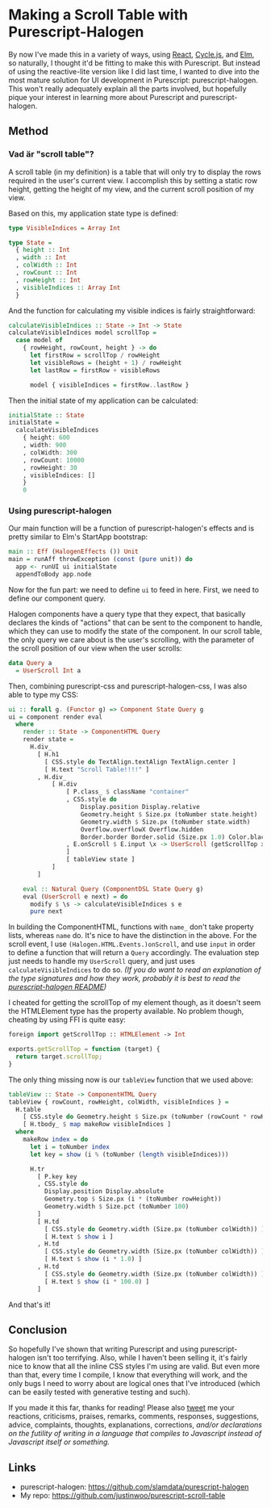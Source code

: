 # Making a Scroll Table with Purescript-Halogen


By now I've made this in a variety of ways, using [React](http://qiita.com/kimagure/items/9b7dc73d28550cc3248a), [Cycle.js](http://qiita.com/kimagure/items/d29ed7b7bdaaf6977b9a), and [Elm](http://qiita.com/kimagure/items/57cdd08bdf56cc51d294), so naturally, I thought it'd be fitting to make this with Purescript. But instead of using the reactive-lite version like I did last time, I wanted to dive into the most mature solution for UI development in Purescript: purescript-halogen. This won't really adequately explain all the parts involved, but hopefully pique your interest in learning more about Purescript and purescript-halogen.

## Method

### Vad är "scroll table"?

A scroll table (in my definition) is a table that will only try to display the rows required in the user's current view. I accomplish this by setting a static row height, getting the height of my view, and the current scroll position of my view.

Based on this, my application state type is defined:

```haskell
type VisibleIndices = Array Int

type State =
  { height :: Int
  , width :: Int
  , colWidth :: Int
  , rowCount :: Int
  , rowHeight :: Int
  , visibleIndices :: Array Int
  }
```

And the function for calculating my visible indices is fairly straightforward:

```haskell
calculateVisibleIndices :: State -> Int -> State
calculateVisibleIndices model scrollTop =
  case model of
    { rowHeight, rowCount, height } -> do
      let firstRow = scrollTop / rowHeight
      let visibleRows = (height + 1) / rowHeight
      let lastRow = firstRow + visibleRows

      model { visibleIndices = firstRow..lastRow }
```

Then the initial state of my application can be calculated:

```haskell
initialState :: State
initialState =
  calculateVisibleIndices
    { height: 600
    , width: 900
    , colWidth: 300
    , rowCount: 10000
    , rowHeight: 30
    , visibleIndices: []
    }
    0
```

### Using purescript-halogen

Our main function will be a function of purescript-halogen's effects and is pretty similar to Elm's StartApp bootstrap:

```haskell
main :: Eff (HalogenEffects ()) Unit
main = runAff throwException (const (pure unit)) do
  app <- runUI ui initialState
  appendToBody app.node
```

Now for the fun part: we need to define `ui` to feed in here. First, we need to define our component query.

Halogen components have a query type that they expect, that basically declares the kinds of "actions" that can be sent to the component to handle, which they can use to modify the state of the component. In our scroll table, the only query we care about is the user's scrolling, with the parameter of the scroll position of our view when the user scrolls:

```haskell
data Query a
  = UserScroll Int a
```

Then, combining purescript-css and purescript-halogen-css, I was also able to type my CSS:

```haskell
ui :: forall g. (Functor g) => Component State Query g
ui = component render eval
  where
    render :: State -> ComponentHTML Query
    render state =
      H.div_
        [ H.h1
          [ CSS.style do TextAlign.textAlign TextAlign.center ]
          [ H.text "Scroll Table!!!!" ]
        , H.div_
            [ H.div
                [ P.class_ $ className "container"
                , CSS.style do
                    Display.position Display.relative
                    Geometry.height $ Size.px (toNumber state.height)
                    Geometry.width $ Size.px (toNumber state.width)
                    Overflow.overflowX Overflow.hidden
                    Border.border Border.solid (Size.px 1.0) Color.black
                , E.onScroll $ E.input \x -> UserScroll (getScrollTop x.target)
                ]
                [ tableView state ]
            ]
        ]

    eval :: Natural Query (ComponentDSL State Query g)
    eval (UserScroll e next) = do
      modify $ \s -> calculateVisibleIndices s e
      pure next
```

In building the ComponentHTML, functions with `name_` don't take property lists, whereas `name` do. It's nice to have the distinction in the above. For the scroll event, I use `(Halogen.HTML.Events.)onScroll`, and use `input` in order to define a function that will return a `Query` accordingly. The evaluation step just needs to handle my `UserScroll` query, and just uses `calculateVisibleIndices` to do so. *(If you do want to read an explanation of the type signatures and how they work, probably it is best to read the [purescript-halogen README](https://github.com/slamdata/purescript-halogen/blob/master/README.md))*

I cheated for getting the scrollTop of my element though, as it doesn't seem the HTMLElement type has the property available. No problem though, cheating by using FFI is quite easy:

```haskell
foreign import getScrollTop :: HTMLElement -> Int
```

```js
exports.getScrollTop = function (target) {
  return target.scrollTop;
}
```

The only thing missing now is our `tableView` function that we used above:

```haskell
tableView :: State -> ComponentHTML Query
tableView { rowCount, rowHeight, colWidth, visibleIndices } =
  H.table
    [ CSS.style do Geometry.height $ Size.px (toNumber (rowCount * rowHeight)) ]
    [ H.tbody_ $ map makeRow visibleIndices ]
  where
    makeRow index = do
      let i = toNumber index
      let key = show (i % (toNumber (length visibleIndices)))

      H.tr
        [ P.key key
        , CSS.style do
          Display.position Display.absolute
          Geometry.top $ Size.px (i * (toNumber rowHeight))
          Geometry.width $ Size.pct (toNumber 100)
        ]
        [ H.td
          [ CSS.style do Geometry.width (Size.px (toNumber colWidth)) ]
          [ H.text $ show i ]
        , H.td
          [ CSS.style do Geometry.width (Size.px (toNumber colWidth)) ]
          [ H.text $ show (i * 1.0) ]
        , H.td
          [ CSS.style do Geometry.width (Size.px (toNumber colWidth)) ]
          [ H.text $ show (i * 100.0) ]
        ]
```

And that's it!

## Conclusion

So hopefully I've shown that writing Purescript and using purescript-halogen isn't too terrifying. Also, while I haven't been selling it, it's fairly nice to know that all the inline CSS styles I'm using are valid. But even more than that, every time I compile, I know that everything will work, and the only bugs I need to worry about are logical ones that I've introduced (which can be easily tested with generative testing and such).

If you made it this far, thanks for reading! Please also [tweet](https://twitter.com/jusrin00) me your reactions, criticisms, praises, remarks, comments, responses, suggestions, advice, complaints, thoughts, explanations, corrections, *and/or declarations on the futility of writing in a language that compiles to Javascript instead of Javascript itself or something.*

## Links

* purescript-halogen: https://github.com/slamdata/purescript-halogen
* My repo: https://github.com/justinwoo/purescript-scroll-table

